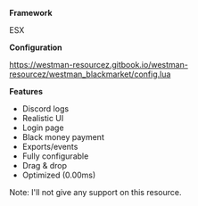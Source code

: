 

**Framework**

ESX

**Configuration**

https://westman-resourcez.gitbook.io/westman-resourcez/westman_blackmarket/config.lua

**Features**
- Discord logs
- Realistic UI
- Login page
- Black money payment
- Exports/events
- Fully configurable
- Drag & drop
- Optimized (0.00ms)

Note: I'll not give any support on this resource.
